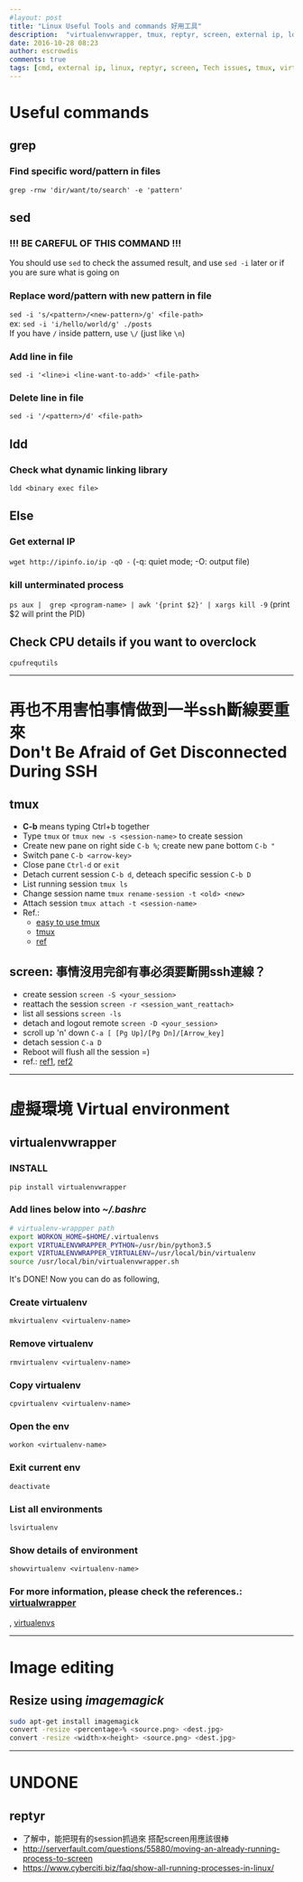 ```yaml
---
#layout: post
title: "Linux Useful Tools and commands 好用工具"
description:  "virtualenvwrapper, tmux, reptyr, screen, external ip, ldd"
date: 2016-10-28 08:23
author: escrowdis
comments: true
tags: [cmd, external ip, linux, reptyr, screen, Tech issues, tmux, virtualenv, virtualenvwrapper]
---
```

# Useful commands

## grep
### Find specific word/pattern in files
`grep -rnw 'dir/want/to/search' -e 'pattern'`

## sed
### !!! BE CAREFUL OF THIS COMMAND !!!
You should use `sed` to check the assumed result, and use `sed -i` later or
if you are sure what is going on
### Replace word/pattern with new pattern in file
`sed -i 's/<pattern>/<new-pattern>/g' <file-path>`<br>
ex: `sed -i 'i/hello/world/g' ./posts`<br>
If you have `/` inside pattern, use `\/` (just like `\n`)

### Add line in file
`sed -i '<line>i <line-want-to-add>' <file-path>`

### Delete line in file
`sed -i '/<pattern>/d' <file-path>`

## ldd
### Check what dynamic linking library
`ldd <binary exec file>`

## Else
### Get external IP
`wget http://ipinfo.io/ip -qO -`
(-q: quiet mode; -O: output file)

### kill unterminated process
`ps aux |  grep <program-name> | awk '{print $2}' | xargs kill -9`
(print $2 will print the PID)

## Check CPU details if you want to overclock
`cpufrequtils`

- - -     

# 再也不用害怕事情做到一半ssh斷線要重來 <br>Don't Be Afraid of Get Disconnected During SSH
## tmux
- **C-b** means typing Ctrl+b together
- Type `tmux` or `tmux new -s <session-name>` to create session
- Create new pane on right side `C-b %`; create new pane bottom `C-b "`
- Switch pane `C-b <arrow-key>`
- Close pane `Ctrl-d` or `exit`
- Detach current session `C-b d`, deteach specific session `C-b D`
- List running session `tmux ls`
- Change session name `tmux rename-session -t <old> <new>`
- Attach session `tmux attach -t <session-name>`
- Ref.: 
    - [easy to use tmux](http://www.hamvocke.com/blog/a-quick-and-easy-guide-to-tmux/)
    - [tmux](http://man.openbsd.org/OpenBSD-current/man1/tmux.1)
    - [ref](http://hyperpolyglot.org/multiplexers)

## screen: 事情沒用完卻有事必須要斷開ssh連線？
- create session `screen -S <your_session>`
- reattach the session `screen -r <session_want_reattach>`
- list all sessions `screen -ls`
- detach and logout remote `screen -D <your_session>`
- scroll up 'n' down `C-a [ [Pg Up]/[Pg Dn]/[Arrow_key]`
- detach session `C-a D`
- Reboot will flush all the session =)
- ref.: [ref1](https://writesnow.net/2014/09/linux-screen%E6%8C%87%E4%BB%A4-%E7%99%BB%E5%87%BA%E8%80%8C%E4%B8%8D%E4%B8%AD%E6%96%B7%E4%BD%9C%E6%A5%AD%EF%BC%81/), [ref2](http://hyperpolyglot.org/multiplexers)

- - -

# 虛擬環境 Virtual environment
## virtualenvwrapper
### INSTALL
`pip install virtualenvwrapper`
### Add lines below into *~/.bashrc*
``` bash
# virtualenv-wrappper path
export WORKON_HOME=$HOME/.virtualenvs
export VIRTUALENVWRAPPER_PYTHON=/usr/bin/python3.5
export VIRTUALENVWRAPPER_VIRTUALENV=/usr/local/bin/virtualenv
source /usr/local/bin/virtualenvwrapper.sh
```

It's DONE! Now you can do as following,
### Create virtualenv
`mkvirtualenv <virtualenv-name>`
### Remove virtualenv
`rmvirtualenv <virtualenv-name>`
### Copy virtualenv
`cpvirtualenv <virtualenv-name>`
### Open the env
`workon <virtualenv-name>`
### Exit current env
`deactivate`
### List all environments
`lsvirtualenv`
### Show details of environment
`showvirtualenv <virtualenv-name>`
### For more information, please check the references.: [virtualwrapper](http://virtualenvwrapper.readthedocs.io/en/latest/command_ref.html)
, [virtualenvs](http://docs.python-guide.org/en/latest/dev/virtualenvs/)

- - -

# Image editing
## Resize using _imagemagick_
```bash
sudo apt-get install imagemagick
convert -resize <percentage>% <source.png> <dest.jpg>
convert -resize <width>x<height> <source.png> <dest.jpg>
```

- - -

# UNDONE

## reptyr
- 了解中，能把現有的session抓過來 搭配screen用應該很棒
- http://serverfault.com/questions/55880/moving-an-already-running-process-to-screen
- https://www.cyberciti.biz/faq/show-all-running-processes-in-linux/
